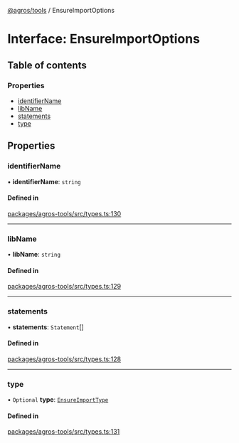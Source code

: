 [@agros/tools](../index.md) / EnsureImportOptions

# Interface: EnsureImportOptions

## Table of contents

### Properties

- [identifierName](EnsureImportOptions.md#identifiername)
- [libName](EnsureImportOptions.md#libname)
- [statements](EnsureImportOptions.md#statements)
- [type](EnsureImportOptions.md#type)

## Properties

### <a id="identifiername" name="identifiername"></a> identifierName

• **identifierName**: `string`

#### Defined in

[packages/agros-tools/src/types.ts:130](https://github.com/agrosjs/agros/blob/1643897/packages/agros-tools/src/types.ts#L130)

___

### <a id="libname" name="libname"></a> libName

• **libName**: `string`

#### Defined in

[packages/agros-tools/src/types.ts:129](https://github.com/agrosjs/agros/blob/1643897/packages/agros-tools/src/types.ts#L129)

___

### <a id="statements" name="statements"></a> statements

• **statements**: `Statement`[]

#### Defined in

[packages/agros-tools/src/types.ts:128](https://github.com/agrosjs/agros/blob/1643897/packages/agros-tools/src/types.ts#L128)

___

### <a id="type" name="type"></a> type

• `Optional` **type**: [`EnsureImportType`](../index.md#ensureimporttype)

#### Defined in

[packages/agros-tools/src/types.ts:131](https://github.com/agrosjs/agros/blob/1643897/packages/agros-tools/src/types.ts#L131)
